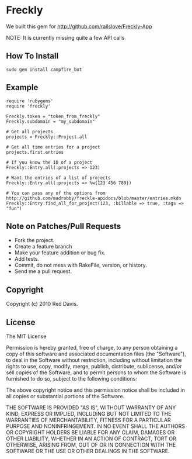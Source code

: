 # Freckly

We built this gem for http://github.com/railslove/Freckly-App

NOTE: It is currently missing quite a few API calls

## How To Install

    sudo gem install campfire_bot

## Example

    require 'rubygems'
    require 'freckly'

    Freckly.token = "token_from_freckly"
    Freckly.subdomain = "my_subdomain"

    # Get all projects
    projects = Freckly::Project.all

    # Get all time entries for a project
    projects.first.entries

    # If you know the ID of a project
    Freckly::Entry.all(:projects => 123)

    # Want the entries of a list of projects
    Freckly::Entry.all(:projects => %w{123 456 789})

    # You can pass any of the options from http://github.com/madrobby/freckle-apidocs/blob/master/entries.mkdn
    Freckly::Entry.find_all_for_project(123, :billable => true, :tags => "fun")

## Note on Patches/Pull Requests

* Fork the project.
* Create a feature branch
* Make your feature addition or bug fix.
* Add tests.
* Commit, do not mess with RakeFile, version, or history.
* Send me a pull request.

## Copyright

Copyright (c) 2010 Red Davis.

## License

The MIT License

Permission is hereby granted, free of charge, to any person obtaining a copy
of this software and associated documentation files (the "Software"), to deal
in the Software without restriction, including without limitation the rights
to use, copy, modify, merge, publish, distribute, sublicense, and/or sell
copies of the Software, and to permit persons to whom the Software is
furnished to do so, subject to the following conditions:

The above copyright notice and this permission notice shall be included in
all copies or substantial portions of the Software.

THE SOFTWARE IS PROVIDED "AS IS", WITHOUT WARRANTY OF ANY KIND, EXPRESS OR
IMPLIED, INCLUDING BUT NOT LIMITED TO THE WARRANTIES OF MERCHANTABILITY,
FITNESS FOR A PARTICULAR PURPOSE AND NONINFRINGEMENT. IN NO EVENT SHALL THE
AUTHORS OR COPYRIGHT HOLDERS BE LIABLE FOR ANY CLAIM, DAMAGES OR OTHER
LIABILITY, WHETHER IN AN ACTION OF CONTRACT, TORT OR OTHERWISE, ARISING FROM,
OUT OF OR IN CONNECTION WITH THE SOFTWARE OR THE USE OR OTHER DEALINGS IN
THE SOFTWARE.